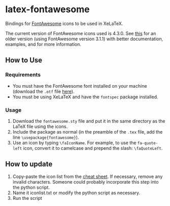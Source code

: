 latex-fontawesome
=================

Bindings for [FontAwesome](http://fortawesome.github.io/Font-Awesome/) icons to be used in XeLaTeX.

The current version of FontAwesome icons used is 4.3.0. See [this](http://www.ctan.org/tex-archive/fonts/fontawesome) for an older version (using FontAwesome version 3.1.1) with better documentation, examples, and for more information.

How to Use
----------

### Requirements
* You must have the FontAwesome font installed on your machine (download the `.otf` file [here](https://github.com/FortAwesome/Font-Awesome/blob/master/fonts/FontAwesome.otf?raw=true)).
* You must be using XeLaTeX and have the `fontspec` package installed.

### Usage
1. Download the `fontawesome.sty` file and put it in the same directory as the LaTeX file using the icons.
2. Include the package as normal (in the preamble of the `.tex` file, add the line `\usepackage{fontawesome}`).
3. Use an icon by typing `\faIconName`. For example, to use the `fa-quote-left` icon, convert it to camelcase and prepend the slash: `\faQuoteLeft`.

How to update
-------------

1. Copy-paste the icon list from the [cheat sheet](http://fortawesome.github.io/Font-Awesome/cheatsheet/). If necessary, remove any invalid characters. Someone could probably incorporate this step into the python script.
2. Name it iconlist.txt or modify the python script as necessary.
3. Run the script